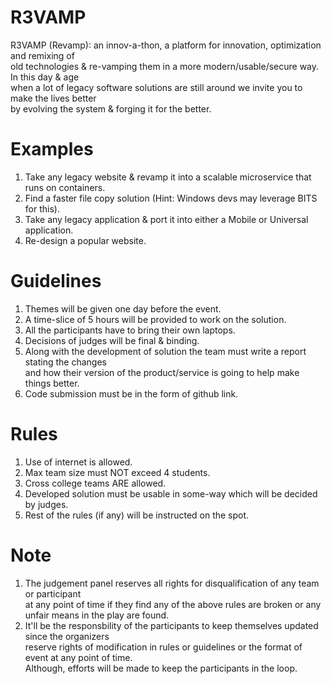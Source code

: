 # R3VAMP
R3VAMP (Revamp): an innov-a-thon, a platform for innovation, optimization and remixing of <br/>
old technologies & re-vamping them in a more modern/usable/secure way. In this day & age <br />
when a lot of legacy software solutions are still around we invite you to make the lives better <br />
by evolving the system & forging it for the better.

# Examples
1. Take any legacy website & revamp it into a scalable microservice that runs on containers. <br />
2. Find a faster file copy solution (Hint: Windows devs may leverage BITS for this). <br />
3. Take any legacy application & port it into either a Mobile or Universal application. <br />
4. Re-design a popular website.

# Guidelines
1. Themes will be given one day before the event. <br />
2. A time-slice of 5 hours will be provided to work on the solution. <br />
3. All the participants have to bring their own laptops. <br />
4. Decisions of judges will be final & binding. <br />
5. Along with the development of solution the team must write a report stating the changes <br />
and how their version of the product/service is going to help make things better. <br />
6. Code submission must be in the form of github link. <br />

# Rules
1. Use of internet is allowed. <br />
2. Max team size must NOT exceed 4 students. <br />
3. Cross college teams ARE allowed. <br />
4. Developed solution must be usable in some-way which will be decided by judges. <br />
5. Rest of the rules (if any) will be instructed on the spot.

# Note
1. The judgement panel reserves all rights for disqualification of any team or participant <br />
at any point of time if they find any of the above rules are broken or any unfair means in the play are found. <br />
2. It'll be the responsbility of the participants to keep themselves updated since the organizers <br />
reserve rights of modification in rules or guidelines or the format of event at any point of time. <br />
Although, efforts will be made to keep the participants in the loop.
